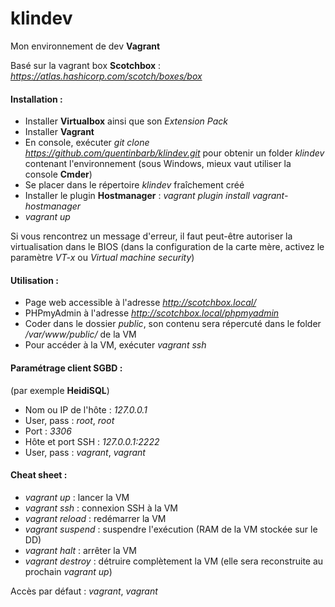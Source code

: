 # klindev

Mon environnement de dev __Vagrant__

Basé sur la vagrant box __Scotchbox__ : _https://atlas.hashicorp.com/scotch/boxes/box_

#### Installation :
* Installer __Virtualbox__ ainsi que son _Extension Pack_
* Installer __Vagrant__
* En console, exécuter _git clone https://github.com/quentinbarb/klindev.git_ pour obtenir un folder _klindev_ contenant l'environnement (sous Windows, mieux vaut utiliser la console __Cmder__)
* Se placer dans le répertoire _klindev_ fraîchement créé
* Installer le plugin __Hostmanager__ : _vagrant plugin install vagrant-hostmanager_
* _vagrant up_ 

Si vous rencontrez un message d'erreur, il faut peut-être autoriser la virtualisation dans le BIOS (dans la configuration de la carte mère, activez le paramètre _VT-x_ ou _Virtual machine security_)

#### Utilisation :
* Page web accessible à l'adresse _http://scotchbox.local/_
* PHPmyAdmin à l'adresse _http://scotchbox.local/phpmyadmin_
* Coder dans le dossier _public_, son contenu sera répercuté dans le folder _/var/www/public/_ de la VM
* Pour accéder à la VM, exécuter _vagrant ssh_

#### Paramétrage client SGBD :
(par exemple __HeidiSQL__)
* Nom ou IP de l'hôte : _127.0.0.1_
* User, pass : _root_, _root_
* Port : _3306_
* Hôte et port SSH : _127.0.0.1:2222_
* User, pass : _vagrant_, _vagrant_

#### Cheat sheet :
* _vagrant up_ : lancer la VM
* _vagrant ssh_ : connexion SSH à la VM
* _vagrant reload_ : redémarrer la VM
* _vagrant suspend_ : suspendre l'exécution (RAM de la VM stockée sur le DD)
* _vagrant halt_ : arrêter la VM
* _vagrant destroy_ : détruire complètement la VM (elle sera reconstruite au prochain _vagrant up_)

Accès par défaut : _vagrant_, _vagrant_

